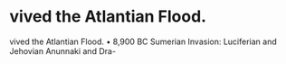 # vived the Atlantian Flood.

vived the Atlantian Flood.
•  8,900 BC Sumerian Invasion: Luciferian and Jehovian Anunnaki and Dra-
